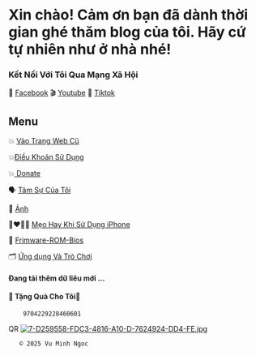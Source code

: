 # Xin chào! Cảm ơn bạn đã dành thời gian ghé thăm blog của tôi. Hãy cứ tự nhiên như ở nhà nhé!


### Kết Nối Với Tôi Qua Mạng Xã Hội

🛜 [Facebook](https://www.facebook.com/share/ndTFfxYv341qvp2u/?mibextid=LQQJ4d)
🎬 [Youtube](https://youtube.com/@vmnit?si=6dEH_U5U6u3dkWKH)
🌁 [Tiktok](https://www.tiktok.com/@vuminhngoc113?_t=8poWrP6S3M8&_r=1)





## Menu

   💥 [Vào Trang Web Cũ](http://vmnit.mobie.in)



💥[Điều Khoản Sử Dụng](https://github.com/vuminhngocpt/Tam-su-cua-toi/blob/main/README.md)


💥[ Donate ](https://github.com/vuminhngocpt/Donate-Ung-ho-Admin)


 🗣 [Tâm Sự Của Tôi](https://github.com/vuminhngocpt/gioithieivetoi)


 🌃 [ Ảnh ](https://github.com/vuminhngocpt/Hinhnendt)
 


👩‍❤️‍💋‍👩 [Mẹo Hay Khi Sử Dụng iPhone](https://github.com/vuminhngocpt/Danh-cho-nguoi-khuyet-tat)


💽 [Frimware-ROM-Bios](https://github.com/vuminhngocpt/Up-rom/blob/main/README.md)


🗂️ [Ứng dụng Và Trò Chơi](https://github.com/vuminhngocpt/Ungdungs60/blob/main/README.md)



#### Đang tải thêm dữ liêu mới ...

        
####     🎁 Tặng Quà Cho Tôi🧧
        9704229228460601￼

QR 
[![7-D259558-FDC3-4816-A10-D-7624924-DD4-FE.jpg](https://i.postimg.cc/8zvtkbnP/7-D259558-FDC3-4816-A10-D-7624924-DD4-FE.jpg)](https://postimg.cc/Yvp1bQHJ)



       © 2025 Vu Minh Ngoc
